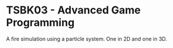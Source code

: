 # TSBK03 - Advanced Game Programming
A fire simulation using a particle system.
One in 2D and one in 3D.